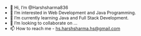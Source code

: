 - 👋 Hi, I’m @Harshsharma836
- 👀 I’m interested in Web Development and Java Programming.
- 🌱 I’m currently learning Java and Full Stack Development.
- 💞️ I’m looking to collaborate on ...
- 📫 How to reach me - hs.harshsharma.hs@gmail.com

<!---
Harshsharma836/Harshsharma836 is a ✨ special ✨ repository because its `README.md` (this file) appears on your GitHub profile.
You can click the Preview link to take a look at your changes.
--->
